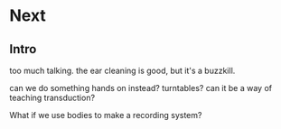 # Next

## Intro

too much talking. the ear cleaning is good, but it's a buzzkill.

can we do something hands on instead? turntables? can it be a way of teaching transduction?


What if we use bodies to make a recording system?
